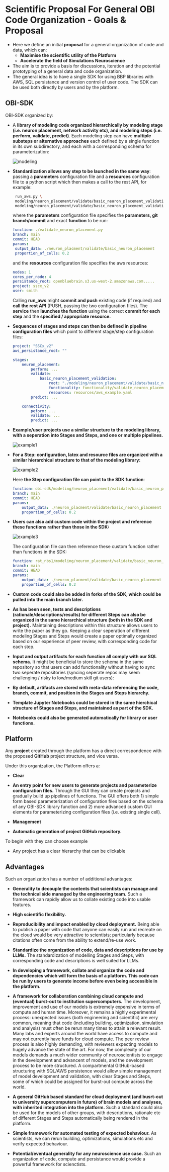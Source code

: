 # Scientific Proposal For General OBI Code Organization - Goals & Proposal
- Here we define an initial **proposal** for a general organization of code and data, which can:
    - **Maximise the scientific utility of the Platform**
    - **Accelerate the field of Simulations Neuroscience**
- The aim is to provide a basis for discussions, iteration and the potential prototyping of a general data and code organization.
- The general idea is to have a single SDK for using BBP libraries with AWS, SQL persistance and version control of user code. The SDK can be used both directly by users and by the platform.

## OBI-SDK
OBI-SDK organized by:
- A **library of modeling code organized hierarchically by modeling stage (i.e. neuron placement, network activity etc), and modeling steps (i.e. perform, validate, predict)**. Each modeling step can have **multiple substeps or alternative approaches** each defined by a single function in its own subdirectory, and each with a corresponding schema for parameterization:

    ![modeling](explanatory_images/new/modeling.png)


- **Standardization allows any step to be launched in the same way**: passing a **parameters** configuration file and a **resources** configuration file to a python script which then makes a call to the rest API, for example:
   ```bash
    run_aws.py \
    modeling/neuron_placement/validate/basic_neuron_placement_validation/functionality/validate_neuron_placement_example.yaml \
    modeling/neuron_placement/validate/basic_neuron_placement_validation/resources/aws_example.yaml
   ```
   where the **parameters** configuration file specifies the **parameters, git branch/commit** and exact **function** to be run:
   ```yaml
   function: ./validate_neuron_placement.py
   branch: main
   commit: HEAD
   params: 
    output_data: ./neuron_placment/validate/basic_neuron_placement
    proportion_of_cells: 0.2
   ```
   and the **resources** configuration file specifies the aws resources:
   ```yaml
   nodes: 1
   cores_per_node: 4
   persistance_root: openbluebrain.s3.us-west-2.amazonaws.com.....
   project: sscx_v2
   user: smith
   ```

    Calling **run_aws** might **commit and push** existing code (if required) and **call the rest API** (PUSH, passing the two configuration files). The **service** then **launches the function** using the correct **commit for each step** and the **specified / appropriate resource.**


- **Sequences of stages and steps can then be defined in pipeline configuration files** which point to different stage/step configuration files:
    ```yaml
    project: "SSCx_v2"
    aws_persistance_root: ""

    stages:
        neuron_placement: 
            perform: ...
            validate:
                basic_neuron_placement_validation:
                    root: "./modeling/neuron_placement/validate/basic_neuron_placement_validation/"
                    functionality: functionality/validate_neuron_placement_example.yaml
                    resources: resources/aws_example.yaml
            predict: ...

        connectivity:
            peform: ...
            validate: ...
            predict: ...
   ```

- **Example/user projects use a similar structure to the modeling library, with a seperation into Stages and Steps, and one or multiple pipelines.**

    ![example1](explanatory_images/new/example1.png)


- **For a Step: configuration, latex and resource files are organized with a similar hierarchical structure to that of the modeling library:**

    ![example2](explanatory_images/new/example2.png)

    Here **the Step configuration file can point to the SDK function**:
    ```yaml
    function: obi-sdk/modeling/neuron_placement/validate/basic_neuron_placement_validation/validate_neuron_placement.py
    branch: main
    commit: HEAD
    params: 
        output_data: ./neuron_placment/validate/basic_neuron_placement
        proportion_of_cells: 0.2
   ```

- **Users can also add custom code within the project and reference these functions rather than those in the SDK:**

    ![example3](explanatory_images/new/example3.png)

    The configuration file can then reference these custom function rather than functions in the SDK:
    ```yaml
    function: rat_nbs1/modeling/neuron_placement/validate/basic_neuron_placement_validation/perform_neuron_placement_custom.py
    branch: main
    commit: HEAD
    params: 
        output_data: ./neuron_placment/validate/basic_neuron_placement
        proportion_of_cells: 0.2
   ```

- **Custom code could also be added in forks of the SDK, which could be pulled into the main branch later.**

- **As has been seen, tests and descriptions (rationale/descriptions/results) for different Steps can also be organized in the same hierarchical structure (both in the SDK and project).** Maintaining descriptions within this structure allows users to write the paper as they go. Keeping a clear seperation of different modeling Stages and Steps would create a paper optimally organized based on our experience of peer review, with corresponding code for each step.

- **Input and output artifacts for each function all comply with our SQL schema.** It might be beneficial to store the schema in the same repository so that users can add functionality without having to sync two seperate repositories (syncing seperate repos may seem challenging / risky to low/medium skill git users):

- **By default, artifacts are stored with meta-data referencing the code, branch, commit, and position in the Stages and Steps hierarchy.**

- **Template Jupyter Notebooks could be stored in the same hierchical structure of Stages and Steps, and maintained as part of the SDK.**

- **Notebooks could also be generated automatically for library or user functions.**


## Platform

Any **project** created through the platform has a direct correspondence with the proposed **GitHub** project structure, and vice versa. 

Under this organization, the Platform offers a:

- **Clear**

- **An entry point for new users to generate projects and parameterize configuration files.** Through the GUI they can create projects and gradually build up pipelines of functions. The GUI offers both 1) simple form based parameterization of configuration files based on the schema of any OBI-SDK library function and 2) more advanced custom GUI elements for parameterizing configuration files (i.e. existing single cell).

- **Management**


- **Automatic generation of project GitHub repository.**

To begin with they can choose example


- Any project has a clear hierarchy that can be clickable


## Advantages

Such an organization has a number of additional advantages:

- **Generality to decouple the contents that scientists can manage and the technical side managed by the engineering team.** Such a framework can rapidly allow us to collate existing code into usable features.

- **High scientific flexibility.**

- **Reproducibility and impact enabled by cloud deployment.** Being able to publish a paper with code that anyone can easily run and recreate on the cloud would be very attractive to scientists; particularly because citations often come from the ability to extend/re-use work.

- **Standardize the organization of code, data and descriptions for use by LLMs.** The standardization of modelling Stages and Steps, with corresponding code and descriptions is well suited for LLMs.

- **In developing a framework, collate and organize the code and dependencies which will form the basis of a platform. This code can be run by users to generate income before even being accessible in the platform.**

- **A framework for collaboration combining cloud compute and (eventual) burst-out to institution supercomputers.** The development, improvement and use of our models is extremely expensive in terms of compute and human time. Moreover, it remains a highly experimental process: unexpected issues (both engineering and scientific) are very common, meaning that code (including building, optimization, simulation and analysis) must often be rerun many times to attain a relevant result. Many labs and experts around the world have access to compute and may not currently have funds for cloud compute. The peer review process is also highly demanding, with reviewers expecting models to hugely advance the state of the art. For now, the complexity of our models demands a much wider community of neuroscientists to engage in the development and advancent of models, and the development process to be more structured. A compartmental GitHub-based structuring with SQL/AWS persistence would allow simple management of model development and validation, with clear Stages and Steps, some of which could be assigned for burst-out compute across the world.

- **A general GitHub based standard for cloud deployment (and busrt-out to university supercomputers in future) of brain models and analyses, with inherited integration into the platform.** Such a standard could also be used for the models of other groups, with descriptions, rationale etc of different Stages and Steps automatically being rendered in the platform.

- **Simple framework for automated testing of expected behaviour.** As scientists, we can rerun building, optimizations, simulations etc and verify expected behaviour.

- **Potential/eventual generality for any neuroscience use case.** Such an organization of code, compute and persistance would provide a powerful framework for scienctists.
